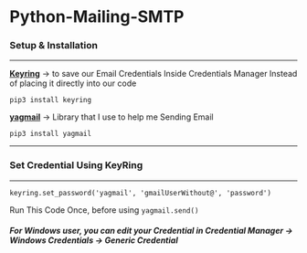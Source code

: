 # Python-Mailing-SMTP
### Setup & Installation
--------------------------
[**Keyring**](https://pypi.org/project/keyring/#what-is-python-keyring-lib) -> to save our Email Credentials Inside Credentials Manager Instead of placing it directly into our code
```
pip3 install keyring
```
[**yagmail**](https://github.com/kootenpv/yagmail) -> Library that I use to help me Sending Email
```
pip3 install yagmail
```
----------------------------
### Set Credential Using **KeyRing**
----------------------------
```
keyring.set_password('yagmail', 'gmailUserWithout@', 'password')
```
Run This Code Once, before using ``` yagmail.send() ```
##### For Windows user, you can edit your Credential in Credential Manager -> Windows Credentials -> Generic Credential
